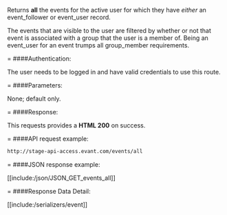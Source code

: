 <!-- --- title: GET /events/all -->

Returns **all** the events for the active user for which they have _either_ an event_follower or event_user record. 

The events that are visible to the user are filtered by whether or not that event is associated with a group that the user is a member of. Being an event_user for an event trumps all group_member requirements.

=
####Authentication:

The user needs to be logged in and have valid credentials to use this route.

=
####Parameters:

None; default only.

=
####Response:

This requests provides a <strong>HTML 200</strong> on success.

=
####API request example:
```html
http://stage-api-access.evant.com/events/all
```

=
####JSON response example:

[[include:/json/JSON_GET_events_all]]

=
####Response Data Detail:

[[include:/serializers/event]]
